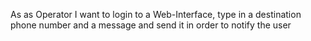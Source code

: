 As as Operator I want to login to a Web-Interface, type in a destination phone number and a message and send it
in order to notify the user
